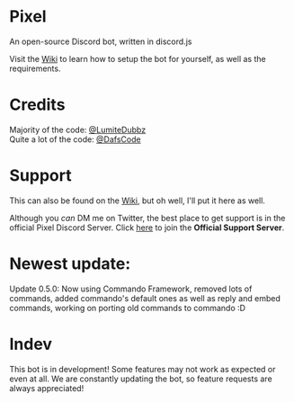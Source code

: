 # Pixel
An open-source Discord bot, written in discord.js

Visit the <a href="https://github.com/LumiteDubbz/Pixel/wiki">Wiki</a> to learn how to setup the bot for yourself, as well as the requirements.

# Credits

Majority of the code: <a href="https://twitter.com/lumitedubbz">@LumiteDubbz</a><br>
Quite a lot of the code: <a href="https://twitter.com/yeahimdaf">@DafsCode</a>

# Support

This can also be found on the <a href="https://github.com/LumiteDubbz/Pixel/wiki">Wiki</a>, but oh well, I'll put it here as well.

Although you <em>can</em> DM me on Twitter, the best place to get support is in the official Pixel Discord Server. Click <a href="https://discord.me/pixelsupport"><u>here</u></a> to join the <strong>Official Support Server</strong>.

# Newest update:

Update 0.5.0: Now using Commando Framework, removed lots of commands, added commando's default ones as well as reply and embed commands, working on porting old commands to commando :D

# Indev

This bot is in development! Some features may not work as expected or even at all. We are constantly updating the bot, so feature requests are always appreciated!
